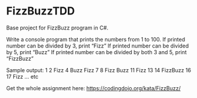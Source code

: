 # FizzBuzzTDD
Base project for FizzBuzz program in C#.

Write a console program that prints the numbers from 1 to 100.
	If printed number can be divided by 3, print “Fizz”
	If printed number can be divided by 5, print “Buzz”
	If printed number can be divided by both 3 and 5, print “FizzBuzz”

Sample output:
  1
  2
  Fizz
  4
  Buzz
  Fizz
  7
  8
  Fizz
  Buzz
  11
  Fizz
  13
  14
  FizzBuzz
  16
  17
  Fizz
  … etc

Get the whole assignment here: https://codingdojo.org/kata/FizzBuzz/

